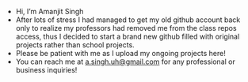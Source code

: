-  Hi, I’m Amanjit Singh
-  After lots of stress I had managed to get my old github account back only to realize my professors had removed me from the class repos access, thus I decided to start a brand new github filled with original projects rather than school projects.
-  Please be patient with me as I upload my ongoing projects here!
-  You can reach me at a.singh.uh@gmail.com for any professional or business inquiries!

<!---
ASinghCodes/ASinghCodes is a ✨ special ✨ repository because its `README.md` (this file) appears on your GitHub profile.
You can click the Preview link to take a look at your changes.
--->
